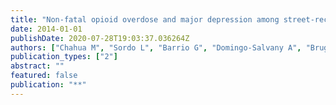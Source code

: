 ```yaml
---
title: "Non-fatal opioid overdose and major depression among street-recruited young heroin users."
date: 2014-01-01
publishDate: 2020-07-28T19:03:37.036264Z
authors: ["Chahua M", "Sordo L", "Barrio G", "Domingo-Salvany A", "Brugal MT", "Molist G", "de la Fuente L", "Bravo MJ", "ITINERE Project Group"]
publication_types: ["2"]
abstract: ""
featured: false
publication: "**"
---
```


